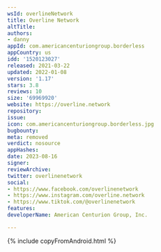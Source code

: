 ```yaml
---
wsId: overlineNetwork
title: Overline Network
altTitle: 
authors:
- danny
appId: com.americancenturiongroup.borderless
appCountry: us
idd: '1520123027'
released: 2021-03-22
updated: 2022-01-08
version: '1.17'
stars: 3.8
reviews: 10
size: '69969920'
website: https://overline.network
repository: 
issue: 
icon: com.americancenturiongroup.borderless.jpg
bugbounty: 
meta: removed
verdict: nosource
appHashes: 
date: 2023-08-16
signer: 
reviewArchive: 
twitter: overlinenetwork
social:
- https://www.facebook.com/overlinenetwork
- https://www.instagram.com/overline.network
- https://www.tiktok.com/@overlinenetwork
features: 
developerName: American Centurion Group, Inc.

---
```


{% include copyFromAndroid.html %}